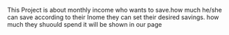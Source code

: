 This Project is about monthly income who wants to save.how much he/she can save according to their Inome they can set their desired savings. how much they shuould spend it will be shown in 
our page
